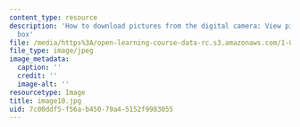 ```yaml
---
content_type: resource
description: 'How to download pictures from the digital camera: View picture dialog
  box'
file: /media/https%3A/open-learning-course-data-rc.s3.amazonaws.com/1-012-introduction-to-civil-engineering-design-spring-2002/7c00ddf5f56ab45079a45152f9983055_image10.jpg
file_type: image/jpeg
image_metadata:
  caption: ''
  credit: ''
  image-alt: ''
resourcetype: Image
title: image10.jpg
uid: 7c00ddf5-f56a-b450-79a4-5152f9983055
---
```

